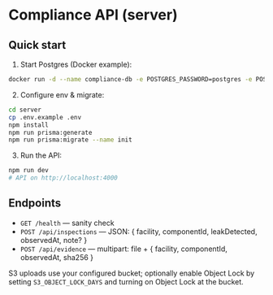 # Compliance API (server)

## Quick start
1) Start Postgres (Docker example):
```bash
docker run -d --name compliance-db -e POSTGRES_PASSWORD=postgres -e POSTGRES_DB=compliance -p 5432:5432 postgres:16
```
2) Configure env & migrate:
```bash
cd server
cp .env.example .env
npm install
npm run prisma:generate
npm run prisma:migrate --name init
```
3) Run the API:
```bash
npm run dev
# API on http://localhost:4000
```

## Endpoints
- `GET /health` — sanity check
- `POST /api/inspections` — JSON: { facility, componentId, leakDetected, observedAt, note? }
- `POST /api/evidence` — multipart: file + { facility, componentId, observedAt, sha256 }

S3 uploads use your configured bucket; optionally enable Object Lock by setting `S3_OBJECT_LOCK_DAYS` and turning on Object Lock at the bucket.
